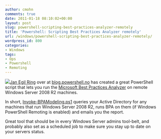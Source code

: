 ```yaml
---
author: cmohn
comments: true
date: 2011-01-18 08:10:02+00:00
layout: post
slug: powershell-scripting-best-practices-analyzer-remotely
title: 'Powershell: Scripting Best Practices Analyzer remotely'
url: /windows/powershell-scripting-best-practices-analyzer-remotely/
wordpress_id: 800
categories:
- Windows
tags:
- Ops
- Powershell
- Remoting
---
```


![](http://vninja.net/wordpress/wp-content/uploads/2011/01/PowerShell.png)[Jan Egil Ring](http://twitter.com/#!/janegilring) over at [blog.powershell.no](http://blog.powershell.no) has created a great PowerShell script that lets you run the [Microsoft Best Practices Analyzer](http://technet.microsoft.com/en-us/library/dd392255%28WS.10%29.aspx) on remote Windows Server 2008 R2 machines. 

In short, [Invoke-BPAModeling.ps1](http://blog.powershell.no/2010/08/17/invoke-best-practices-analyzer-on-remote-servers-using-powershell)  queries your Active Directory for any machines that run Windows Server 2008 R2, runs BPA on them (if Windows PowerShell Remoting is enabled) and emails you the report. 

Great tool that should be in every Windows Server admins tool-belt, and probably also set as a scheduled job to make sure you stay up to date on your servers status.

